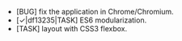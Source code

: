 * [BUG] fix the application in Chrome/Chromium.
* [✓|df13235|TASK] ES6 modularization.
* [TASK] layout with CSS3 flexbox.
